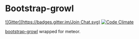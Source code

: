# Bootstrap-growl

[![Gitter](https://badges.gitter.im/Join Chat.svg)](https://gitter.im/zimme/meteor-bootstrap-growl?utm_source=badge&utm_medium=badge&utm_campaign=pr-badge)
[![Code Climate](https://img.shields.io/codeclimate/github/zimme/meteor-bootstrap-growl.svg?style=flat)](https://codeclimate.com/github/zimme/meteor-bootstrap-growl)

[bootstrap-growl](https://github.com/mouse0270/bootstrap-growl) wrapped for meteor.
